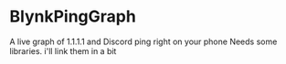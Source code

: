 # BlynkPingGraph
A live graph of 1.1.1.1 and Discord ping right on your phone
Needs some libraries. i'll link them in a bit
